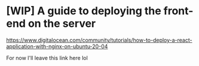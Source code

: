 # [WIP] A guide to deploying the front-end on the server

https://www.digitalocean.com/community/tutorials/how-to-deploy-a-react-application-with-nginx-on-ubuntu-20-04

For now I'll leave this link here lol